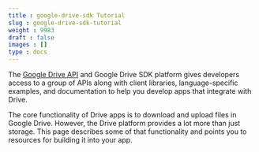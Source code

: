 ```yaml
---
title : google-drive-sdk Tutorial
slug : google-drive-sdk-tutorial
weight : 9983
draft : false
images : []
type : docs
---
```


The [Google Drive API][1] and Google Drive SDK platform gives developers access to a group of APIs along with client libraries, language-specific examples, and documentation to help you develop apps that integrate with Drive.

The core functionality of Drive apps is to download and upload files in Google Drive. However, the Drive platform provides a lot more than just storage. This page describes some of that functionality and points you to resources for building it into your app.


  [1]: https://developers.google.com/drive/v3/web/about-sdk

